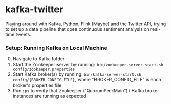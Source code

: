# kafka-twitter

Playing around with Kafka, Python, Flink (Maybe) and the Twitter API, trying to set up a data pipeline that does continuous sentiment analysis on real-time tweets.

### Setup: Running Kafka on Local Machine
0. Navigate to Kafka folder
1. Start the Zookeeper server by running: `bin/zookeeper-server-start.sh config/zookeeper.properties`
2. Start Kafka broker(s) by running: `bin/kafka-server-start.sh config/{BROKER_CONFIG_FILE}`, where "BROKER_CONFIG_FILE" is each broker's properties file
3. Run `jps` to verify that Zookeeper ("QuorumPeerMain") / Kafka broker instances are running as expected